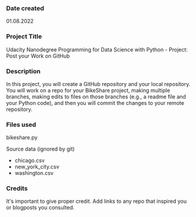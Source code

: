 ### Date created
01.08.2022

### Project Title
Udacity Nanodegree Programming for Data Science with Python - Project: Post your Work on GitHub

### Description
In this project, you will create a GitHub repository and your local repository. You will work on a repo for your BikeShare project, making multiple branches, making edits to files on those branches (e.g., a readme file and your Python code), and then you will commit the changes to your remote repository. 

### Files used
bikeshare.py

Source data (ignored by git)
- chicago.csv
- new_york_city.csv
- washington.csv

### Credits
It's important to give proper credit. Add links to any repo that inspired you or blogposts you consulted.

